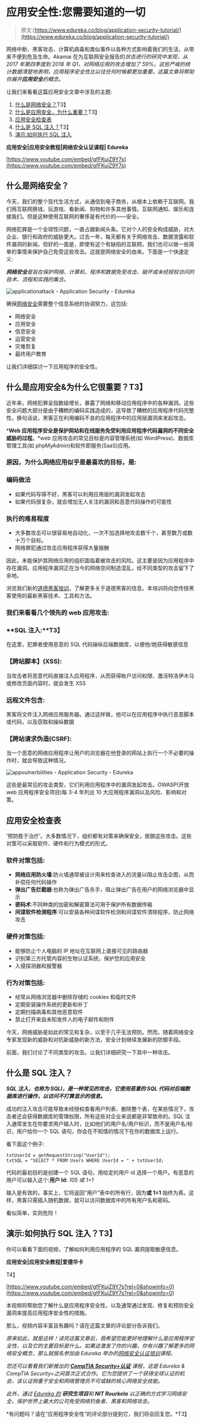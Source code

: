 # 应用安全性:您需要知道的一切

> 原文:[https://www.edureka.co/blog/application-security-tutorial/](https://www.edureka.co/blog/application-security-tutorial/)

网络中断、黑客攻击、计算机病毒和类似事件以各种方式影响着我们的生活，从带来不便到危及生命。Akamai 在为互联网安全报告的*状态进行的研究中发现，从 2017 年第四季度到 2018 年 Q1，对网络应用的攻击增加了 59%。这些严峻的统计数据清楚地表明，应用程序安全性比以往任何时候都更加重要。这篇文章将帮助你展开**应用安全**的概念。*

让我们来看看这篇应用安全文章中涉及的主题:

1.  [什么是网络安全？](#cybersecurity)T3】
2.  [什么是应用安全，为什么重要？](#applicationsecuirty)T3】
3.  [应用安全检查表](#countermeasures)
4.  [什么是 SQL 注入？](#sqlinjection)T3】
5.  [演示:如何执行 SQL 注入](#demo)

**应用安全|应用安全教程|网络安全认证课程| Edureka**

[https://www.youtube.com/embed/gfFKuiZ9Y7s](https://www.youtube.com/embed/gfFKuiZ9Y7s)

## **什么是网络安全？**

今天，我们的整个现代生活方式，从通信到电子商务，从根本上依赖于互联网。我们用互联网换钱、玩游戏、看新闻、购物和许多其他事情。互联网通知、娱乐和连接我们。但是这种使用互联网的奢侈是有代价的——安全。

网络犯罪是一个全球性问题，一直占据新闻头条。它对个人的安全构成威胁，对大企业、银行和政府的威胁更大。过去一年，每天都有关于网络攻击、数据泄露和软件漏洞的新闻。但好的一面是，即使有这个有缺陷的互联网，我们也可以做一些简单的事情来保护自己免受这些攻击。这就是网络安全的由来。下面是一个快速定义:

***网络安全**是旨在保护网络、计算机、程序和数据免受攻击、破坏或未经授权访问的技术、流程和实践的集合。*

![applicationattack - Application Security - Edureka ](../Images/55868d8153cf268ae25fc9b01cff0882.png)

确保[网络安全](https://www.edureka.co/blog/what-is-cybersecurity/)需要整个信息系统的协调努力，这包括:

*   网络安全
*   应用安全
*   信息安全
*   运营安全
*   灾难恢复
*   最终用户教育

让我们详细探讨一下应用程序的安全性。

## **什么是应用安全&为什么它很重要？T3】**

近年来，网络犯罪呈指数级增长，暴露了网络和移动应用程序中的各种漏洞。这些安全问题大部分是由于糟糕的编码实践造成的，这导致了糟糕的应用程序代码完整性。换句话说，黑客正在利用编码不良的应用程序中的应用层漏洞来发起攻击。

***Web 应用程序安全是保护网站和在线服务免受利用应用程序代码漏洞的不同安全威胁的过程**。*web 应用攻击的常见目标是内容管理系统(如 WordPress)、数据库管理工具(如 phpMyAdmin)和软件即服务(SaaS)应用。

### **原因，为什么网络应用似乎是最喜欢的目标，是:**

### **编码做法**

*   如果代码写得不好，黑客可以利用应用层的漏洞发起攻击
*   如果代码很复杂，就会增加无人关注的漏洞和恶意代码操作的可能性

### **执行的难易程度**

*   大多数攻击可以很容易地自动化，一次不加选择地攻击数千个，甚至数万或数十万个目标。
*   网络罪犯通过攻击应用程序获得大量报酬

因此，未能保护其网络应用的组织面临着被攻击的风险。这主要是因为应用程序中存在漏洞。应用程序漏洞正在当今的网络空间制造混乱，给不同类型的攻击留下了余地。

浏览我们新的[道德黑客培训](https://www.edureka.co/ceh-ethical-hacking-certification-course)，了解更多关于道德黑客的信息。本培训将向您传授黑客使用的最新黑客技术、工具和方法。

### **我们来看看几个领先的 web 应用攻击:**

### **SQL 注入:**T3】

在这里，犯罪者使用恶意的 SQL 代码操纵后端数据库，以便他/她获得敏感信息

### **【跨站脚本】(XSS):**

当攻击者将恶意代码直接注入应用程序，从而获得帐户访问权限、激活特洛伊木马或修改页面内容时，就会发生 XSS

### **远程文件包含:**

黑客将文件注入网络应用服务器。通过这样做，他可以在应用程序中执行恶意脚本或代码，以及窃取和操纵数据

### **【跨站请求伪造(CSRF):**

当一个恶意的网络应用程序让用户的浏览器在他登录的网站上执行一个不必要的操作时，就会导致这种情况。

![appvulnerbilities - Application Security - Edureka](../Images/4af958f3cbcd8e26e786b2e5fc684f00.png)

这些是最常见的攻击类型，它们利用应用程序中的漏洞发起攻击。OWASP(开放 web 应用程序安全项目)每 3-4 年列出 10 大应用程序漏洞以及风险、影响和对策。

## **应用安全检查表**

‘预防胜于治疗’。大多数情况下，组织都有对策来确保安全，抵御这些攻击。这些对策可以采取软件、硬件和行为模式的形式。

### **软件对策包括:**

*   **网络应用防火墙**:防火墙通常被设计用来检查进入的流量以阻止攻击企图，从而补偿任何代码操作
*   **弹出广告拦截器**:也称为弹出广告杀手，阻止弹出广告在用户的网络浏览器中显示
*   **密码术**:不同种类的加密和解密算法可用于保护所有数据传输
*   **间谍软件检测程序**:可以安装各种间谍软件检测和间谍软件清除程序，防止网络攻击

### **硬件对策包括:**

*   能够防止个人电脑的 IP 地址在互联网上直接可见的路由器
*   识别第三方托管内容的生物认证系统，保护您的应用安全
*   入侵探测器和报警器

### **行为对策包括:**

*   经常从网络浏览器中删除存储的 cookies 和临时文件
*   定期安装操作系统的更新和补丁
*   定期扫描病毒和其他恶意软件
*   禁止打开来自未知发件人的电子邮件和附件

今天，网络威胁是如此的常见和复杂，以至于几乎无法预防。然而，随着网络安全专家发现新的威胁和对抗新威胁的新方法，安全计划继续发展新的防御手段。

前面，我们讨论了不同类型的攻击。让我们详细研究一下其中一种攻击。

## **什么是 SQL 注入？**

***SQL 注入，也称为 SQLI，是一种常见的攻击，它使用恶意的 SQL 代码对后端数据库进行操作，以访问不打算显示的信息。***

成功的注入攻击可能导致未经授权查看用户列表、删除整个表，在某些情况下，攻击者还会获得数据库的管理权限，所有这些对企业来说都是非常致命的。SQL 注入通常发生在你要求用户输入时，比如他们的用户名/用户标识，而不是用户名/标识，用户给你一个 SQL 语句，你会在不知情的情况下在你的数据库上运行。

看下面这个例子:

```
txtUserId = getRequestString("UserId");
txtSQL = "SELECT * FROM Users WHERE UserId = " + txtUserId;

```

代码的最初目的是创建一个 SQL 语句，用给定的用户 id 选择一个用户。有恶意的用户可以输入这个:**用户 Id:** *105 或 1=1*

输入是有效的，事实上，它将返回“用户”表中的所有行，因为**或 1=1** 始终为真。这样，黑客只需插入随机数据，就可以访问数据库中的所有用户名和密码。

看似简单，实则危险！

## **演示:如何执行 SQL 注入？T3】**

你可以看看下面的视频，了解如何利用应用程序的 SQL 漏洞提取敏感信息。

**应用安全|应用安全教程|爱德华卡**

T4】

[https://www.youtube.com/embed/gfFKuiZ9Y7s?rel=0&showinfo=0](https://www.youtube.com/embed/gfFKuiZ9Y7s?rel=0&showinfo=0)

本视频将帮助您了解什么是应用程序安全性，以及通常通过发现、修复和预防安全漏洞来提高应用程序安全性的措施。

那么，视频内容丰富且有趣吗？请在这篇文章的评论部分告诉我们。

*原来如此，就是这样！读完这篇文章后，我希望您能更好地理解什么是应用程序安全性，以及它的主要目标是什么。如果这激发了你的兴趣，你有兴趣了解更多的网络安全概念，那么就报名参加由 Edureka 举办的[网络安全认证培训](https://www.edureka.co/cybersecurity-certification-training)课程。*

*您还可以看看我们新推出的 **[CompTIA Security+认证](https://www.edureka.co/comptia-security-plus-certification-training)** 课程，这是 Edureka & CompTIA Security+之间首次正式合作。它为您提供了一个获得全球认证的机会，该认证侧重于安全和网络管理员不可或缺的核心网络安全技能。*

*此外，通过 [Edureka 的](https://www.edureka.co/post-graduate/cybersecurity) **研究生项目**和 **NIT Rourkela** 以正确的方式学习网络安全，保护世界上最大的公司免受网络钓鱼者、黑客和网络攻击。*

*有问题吗？请在“应用程序安全性”的评论部分提到它，我们将会回复您。*T3】